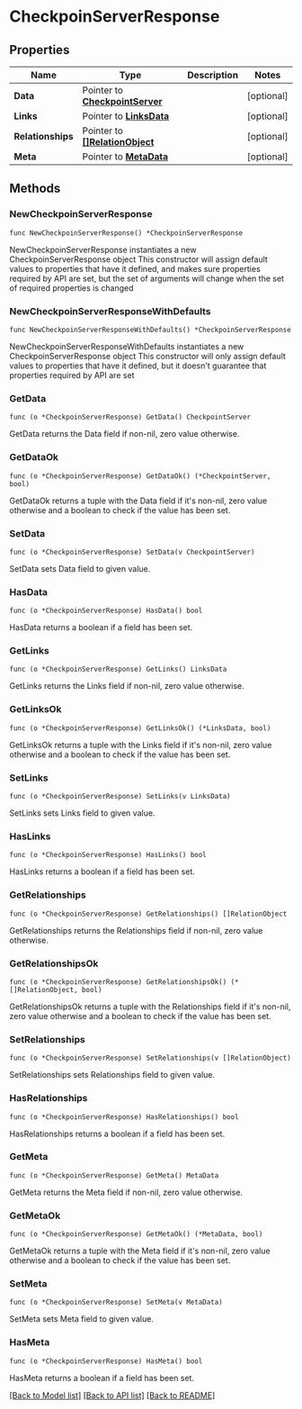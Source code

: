 # CheckpoinServerResponse

## Properties

Name | Type | Description | Notes
------------ | ------------- | ------------- | -------------
**Data** | Pointer to [**CheckpointServer**](CheckpointServer.md) |  | [optional] 
**Links** | Pointer to [**LinksData**](LinksData.md) |  | [optional] 
**Relationships** | Pointer to [**[]RelationObject**](RelationObject.md) |  | [optional] 
**Meta** | Pointer to [**MetaData**](MetaData.md) |  | [optional] 

## Methods

### NewCheckpoinServerResponse

`func NewCheckpoinServerResponse() *CheckpoinServerResponse`

NewCheckpoinServerResponse instantiates a new CheckpoinServerResponse object
This constructor will assign default values to properties that have it defined,
and makes sure properties required by API are set, but the set of arguments
will change when the set of required properties is changed

### NewCheckpoinServerResponseWithDefaults

`func NewCheckpoinServerResponseWithDefaults() *CheckpoinServerResponse`

NewCheckpoinServerResponseWithDefaults instantiates a new CheckpoinServerResponse object
This constructor will only assign default values to properties that have it defined,
but it doesn't guarantee that properties required by API are set

### GetData

`func (o *CheckpoinServerResponse) GetData() CheckpointServer`

GetData returns the Data field if non-nil, zero value otherwise.

### GetDataOk

`func (o *CheckpoinServerResponse) GetDataOk() (*CheckpointServer, bool)`

GetDataOk returns a tuple with the Data field if it's non-nil, zero value otherwise
and a boolean to check if the value has been set.

### SetData

`func (o *CheckpoinServerResponse) SetData(v CheckpointServer)`

SetData sets Data field to given value.

### HasData

`func (o *CheckpoinServerResponse) HasData() bool`

HasData returns a boolean if a field has been set.

### GetLinks

`func (o *CheckpoinServerResponse) GetLinks() LinksData`

GetLinks returns the Links field if non-nil, zero value otherwise.

### GetLinksOk

`func (o *CheckpoinServerResponse) GetLinksOk() (*LinksData, bool)`

GetLinksOk returns a tuple with the Links field if it's non-nil, zero value otherwise
and a boolean to check if the value has been set.

### SetLinks

`func (o *CheckpoinServerResponse) SetLinks(v LinksData)`

SetLinks sets Links field to given value.

### HasLinks

`func (o *CheckpoinServerResponse) HasLinks() bool`

HasLinks returns a boolean if a field has been set.

### GetRelationships

`func (o *CheckpoinServerResponse) GetRelationships() []RelationObject`

GetRelationships returns the Relationships field if non-nil, zero value otherwise.

### GetRelationshipsOk

`func (o *CheckpoinServerResponse) GetRelationshipsOk() (*[]RelationObject, bool)`

GetRelationshipsOk returns a tuple with the Relationships field if it's non-nil, zero value otherwise
and a boolean to check if the value has been set.

### SetRelationships

`func (o *CheckpoinServerResponse) SetRelationships(v []RelationObject)`

SetRelationships sets Relationships field to given value.

### HasRelationships

`func (o *CheckpoinServerResponse) HasRelationships() bool`

HasRelationships returns a boolean if a field has been set.

### GetMeta

`func (o *CheckpoinServerResponse) GetMeta() MetaData`

GetMeta returns the Meta field if non-nil, zero value otherwise.

### GetMetaOk

`func (o *CheckpoinServerResponse) GetMetaOk() (*MetaData, bool)`

GetMetaOk returns a tuple with the Meta field if it's non-nil, zero value otherwise
and a boolean to check if the value has been set.

### SetMeta

`func (o *CheckpoinServerResponse) SetMeta(v MetaData)`

SetMeta sets Meta field to given value.

### HasMeta

`func (o *CheckpoinServerResponse) HasMeta() bool`

HasMeta returns a boolean if a field has been set.


[[Back to Model list]](../README.md#documentation-for-models) [[Back to API list]](../README.md#documentation-for-api-endpoints) [[Back to README]](../README.md)


